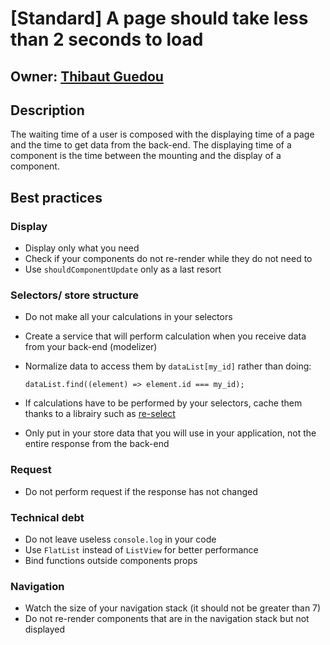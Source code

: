 # [Standard] A page should take less than 2 seconds to load

## Owner: [Thibaut Guedou](https://github.com/thibautguedou3)

## Description

The waiting time of a user is composed with the displaying time of a page and the time to get data from the back-end. The displaying time of a component is the time between the mounting and the display of a component.

## Best practices

### Display

* Display only what you need
* Check if your components do not re-render while they do not need to
* Use `shouldComponentUpdate` only as a last resort

### Selectors/ store structure

* Do not make all your calculations in your selectors
* Create a service that will perform calculation when you receive data from your back-end (modelizer)
* Normalize data to access them by `dataList[my_id]` rather than doing:

  `dataList.find((element) => element.id === my_id);`

* If calculations have to be performed by your selectors, cache them thanks to a librairy such as [re-select](https://github.com/reactjs/reselect)
* Only put in your store data that you will use in your application, not the entire response from the back-end

### Request

* Do not perform request if the response has not changed

### Technical debt

* Do not leave useless `console.log` in your code
* Use `FlatList` instead of `ListView` for better performance
* Bind functions outside components props

### Navigation

* Watch the size of your navigation stack (it should not be greater than 7)
* Do not re-render components that are in the navigation stack but not displayed
